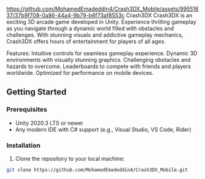 https://github.com/MohamedEmadeddin4/Crash3DX_Mobile/assets/99551637/37b9f708-0a86-44a4-9b79-b6f73af8553c
Crash3DX
Crash3DX is an exciting 3D arcade game developed in Unity. Experience thrilling gameplay as you navigate through a dynamic world filled with obstacles and challenges. With stunning visuals and addictive gameplay mechanics, Crash3DX offers hours of entertainment for players of all ages.

Features:
Intuitive controls for seamless gameplay experience.
Dynamic 3D environments with visually stunning graphics.
Challenging obstacles and hazards to overcome.
Leaderboards to compete with friends and players worldwide.
Optimized for performance on mobile devices.

## Getting Started

### Prerequisites

- Unity 2020.3 LTS or newer
- Any modern IDE with C# support (e.g., Visual Studio, VS Code, Rider)

### Installation

1. Clone the repository to your local machine:

```bash
git clone https://github.com/MohamedEmadeddin4/Crash3DX_Mobile.git

